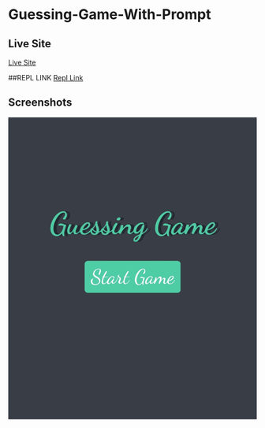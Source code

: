 # Guessing-Game-With-Prompt

## Live Site
[Live Site](https://guessing-game-prompt.netlify.app/)

##REPL LINK
[Repl Link](https://replit.com/@Freecodextra/Guessing-Game?v=1)

## Screenshots

![App Screenshot](screenshot.jpg)
